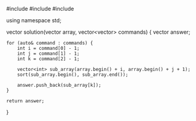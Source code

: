 #include <string>
#include <vector>
#include <algorithm>

using namespace std;

vector<int> solution(vector<int> array, vector<vector<int>> commands) {
    vector<int> answer;

    for (auto& command : commands) {
        int i = command[0] - 1;
        int j = command[1] - 1;
        int k = command[2] - 1;

        vector<int> sub_array(array.begin() + i, array.begin() + j + 1);
        sort(sub_array.begin(), sub_array.end());

        answer.push_back(sub_array[k]);
    }

    return answer;
}
